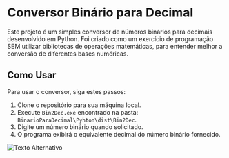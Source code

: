 # Conversor Binário para Decimal

Este projeto é um simples conversor de números binários para decimais desenvolvido em Python. Foi criado como um exercício de programação SEM utilizar bibliotecas de operações matemáticas, para entender melhor a conversão de diferentes bases numéricas.

## Como Usar

Para usar o conversor, siga estes passos:

1. Clone o repositório para sua máquina local.
2. Execute `Bin2Dec.exe` encontrado na pasta: `BinarioParaDecimal\Pyhton\dist\Bin2Dec`.
3. Digite um número binário quando solicitado.
4. O programa exibirá o equivalente decimal do número binário fornecido.

![Texto Alternativo](teste.gif)